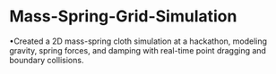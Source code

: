 # Mass-Spring-Grid-Simulation
•Created a 2D mass-spring cloth simulation at a hackathon, modeling gravity, spring forces, and damping with real-time point dragging and boundary collisions.
